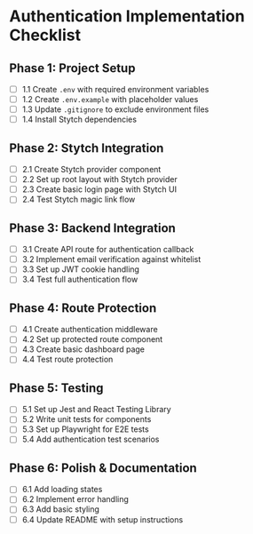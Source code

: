 # Authentication Implementation Checklist

## Phase 1: Project Setup
- [ ] 1.1 Create `.env` with required environment variables
- [ ] 1.2 Create `.env.example` with placeholder values
- [ ] 1.3 Update `.gitignore` to exclude environment files
- [ ] 1.4 Install Stytch dependencies

## Phase 2: Stytch Integration
- [ ] 2.1 Create Stytch provider component
- [ ] 2.2 Set up root layout with Stytch provider
- [ ] 2.3 Create basic login page with Stytch UI
- [ ] 2.4 Test Stytch magic link flow

## Phase 3: Backend Integration
- [ ] 3.1 Create API route for authentication callback
- [ ] 3.2 Implement email verification against whitelist
- [ ] 3.3 Set up JWT cookie handling
- [ ] 3.4 Test full authentication flow

## Phase 4: Route Protection
- [ ] 4.1 Create authentication middleware
- [ ] 4.2 Set up protected route component
- [ ] 4.3 Create basic dashboard page
- [ ] 4.4 Test route protection

## Phase 5: Testing
- [ ] 5.1 Set up Jest and React Testing Library
- [ ] 5.2 Write unit tests for components
- [ ] 5.3 Set up Playwright for E2E tests
- [ ] 5.4 Add authentication test scenarios

## Phase 6: Polish & Documentation
- [ ] 6.1 Add loading states
- [ ] 6.2 Implement error handling
- [ ] 6.3 Add basic styling
- [ ] 6.4 Update README with setup instructions
